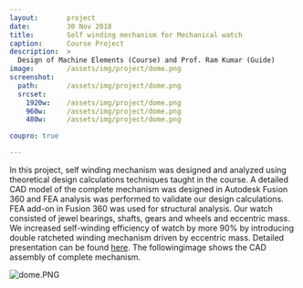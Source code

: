 ```yaml
---
layout:       project
date:         30 Nov 2018
title:        Self winding mechanism for Mechanical watch
caption:      Course Project
description:  >
  Design of Machine Elements (Course) and Prof. Ram Kumar (Guide)
image:        /assets/img/project/dome.png
screenshot:
  path:       /assets/img/project/dome.png
  srcset:
    1920w:    /assets/img/project/dome.png
    960w:     /assets/img/project/dome.png
    480w:     /assets/img/project/dome.png

coupro: true

---
```


In this project, self winding mechanism was designed and analyzed using theoretical design calculations techniques taught in the course. A detailed CAD model of the complete mechanism was designed in Autodesk Fusion 360 and FEA analysis was performed to validate our design calculations. FEA add-on in Fusion 360 was used for structural analysis. Our watch consisted of jewel bearings, shafts, gears and wheels and eccentric mass. We increased self-winding efficiency of watch by more 90% by introducing double ratcheted winding mechanism driven by eccentric mass. Detailed presentation can be found [here](/assets/dome_ppt.pdf). The followingimage shows the CAD assembly of complete mechanism.

![dome.PNG](dome.PNG)
